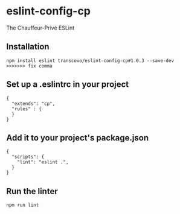 # eslint-config-cp

The Chauffeur-Privé ESLint

## Installation
```
npm install eslint transcovo/eslint-config-cp#1.0.3 --save-dev
>>>>>>> fix comma
```

## Set up a .eslintrc in your project
```
{
  "extends": "cp",
  "rules" : {
  }
}

```

## Add it to your project's package.json
```
{
  "scripts": {
    "lint": "eslint .",
  }
}
```

## Run the linter
```
npm run lint
```
